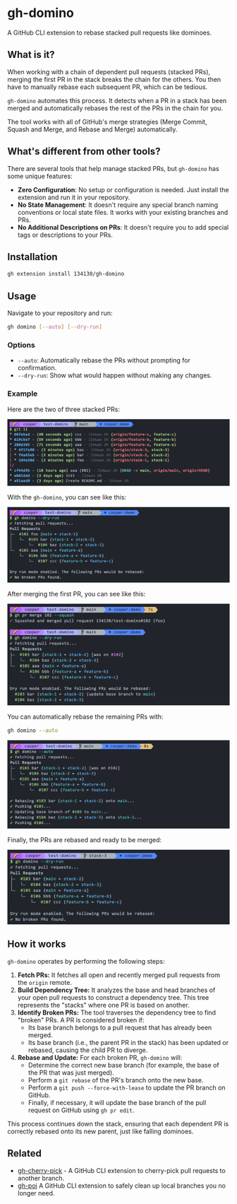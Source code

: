 # gh-domino

A GitHub CLI extension to rebase stacked pull requests like dominoes.

## What is it?

When working with a chain of dependent pull requests (stacked PRs), merging the first PR in the stack breaks
the chain for the others. You then have to manually rebase each subsequent PR, which can be tedious.

`gh-domino` automates this process. It detects when a PR in a stack has been merged and automatically rebases
the rest of the PRs in the chain for you.

The tool works with all of GitHub's merge strategies (Merge Commit, Squash and Merge, and Rebase and Merge) automatically.

## What's different from other tools?

There are several tools that help manage stacked PRs, but `gh-domino` has some unique features:

- **Zero Configuration**: No setup or configuration is needed. Just install the extension and run it in your repository.
- **No State Management**: It doesn't require any special branch naming conventions or local state files. It works with your existing branches and PRs.
- **No Additional Descriptions on PRs**: It doesn't require you to add special tags or descriptions to your PRs.

## Installation

```bash
gh extension install 134130/gh-domino
```

## Usage

Navigate to your repository and run:

```bash
gh domino [--auto] [--dry-run]
```

### Options

- `--auto`: Automatically rebase the PRs without prompting for confirmation.
- `--dry-run`: Show what would happen without making any changes.

### Example

Here are the two of three stacked PRs:

![git-l1](./assets/git-l1.png)

With the `gh-domino`, you can see like this:

![no-broken](./assets/no-broken.png)

After merging the first PR, you can see like this:

![broken](./assets/broken.png)

You can automatically rebase the remaining PRs with:

```bash
gh domino --auto
```

![rebase](./assets/rebase.png)

Finally, the PRs are rebased and ready to be merged:

![rebased](./assets/rebased.png)

## How it works

`gh-domino` operates by performing the following steps:

1. **Fetch PRs:** It fetches all open and recently merged pull requests from the `origin` remote.
2. **Build Dependency Tree:** It analyzes the base and head branches of your open pull requests to construct a dependency tree. 
   This tree represents the "stacks" where one PR is based on another.
3. **Identify Broken PRs:** The tool traverses the dependency tree to find "broken" PRs. A PR is considered broken if:
   - Its base branch belongs to a pull request that has already been merged.
   - Its base branch (i.e., the parent PR in the stack) has been updated or rebased, causing the child PR to diverge.
4. **Rebase and Update:** For each broken PR, `gh-domino` will:
   - Determine the correct new base branch (for example, the base of the PR that was just merged).
   - Perform a `git rebase` of the PR's branch onto the new base.
   - Perform a `git push --force-with-lease` to update the PR branch on GitHub.
   - Finally, if necessary, it will update the base branch of the pull request on GitHub using `gh pr edit`.

This process continues down the stack, ensuring that each dependent PR is correctly rebased onto its new parent, just like falling dominoes.

## Related

- [gh-cherry-pick](https://github.com/134130/gh-cherry-pick) - A GitHub CLI extension to cherry-pick pull requests to another branch.
- [gh-poi](https://github.com/seachicken/gh-poi) A GitHub CLI extension to safely clean up local branches you no longer need.
